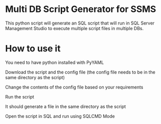 # Multi DB Script Generator for SSMS

This python script will generate an SQL script that will run in SQL Server Management Studio to execute multiple script files in multiple DBs.

# How to use it

You need to have python installed with PyYAML



Download the script and the config file (the config file needs to be in the same directory as the script)

Change the contents of the config file based on your requirements

Run the script

It should generate a file in the same directory as the script

Open the script in SQL and run using SQLCMD Mode